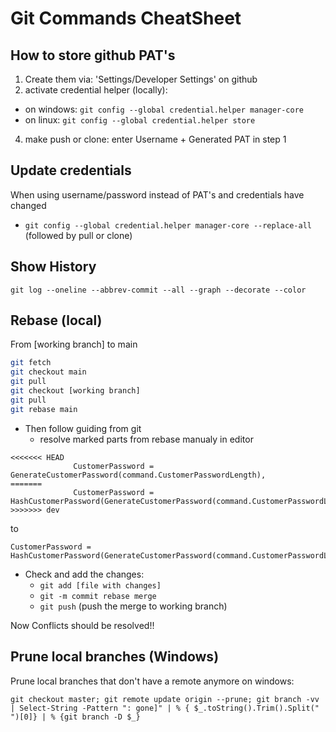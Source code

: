 # Git Commands CheatSheet

## How to store github PAT's

1. Create them via: 'Settings/Developer Settings' on github
2. activate credential helper (locally): 
  * on windows: `git config --global credential.helper manager-core`
  * on linux: `git config --global credential.helper store`
4. make push or clone: enter Username + Generated PAT in step 1

## Update credentials

When using username/password instead of PAT's and credentials have changed
  * `git config --global credential.helper manager-core --replace-all` (followed by pull or clone)

## Show History 

```git log --oneline --abbrev-commit --all --graph --decorate --color```

## Rebase (local)

From [working branch] to main

```bash
git fetch
git checkout main
git pull
git checkout [working branch]
git pull
git rebase main
```
* Then follow guiding from git
  * resolve marked parts from rebase manualy in editor
```
<<<<<<< HEAD
              CustomerPassword = GenerateCustomerPassword(command.CustomerPasswordLength),
=======
              CustomerPassword = HashCustomerPassword(GenerateCustomerPassword(command.CustomerPasswordLength)),
>>>>>>> dev
``` 
to
```            
CustomerPassword = HashCustomerPassword(GenerateCustomerPassword(command.CustomerPasswordLength)),
```
* Check and add the changes:
   *   `git add [file with changes]`
   *   `git -m commit rebase merge`
   *   `git push` (push the merge to working branch)

Now Conflicts should be resolved!!

## Prune local branches (Windows)

Prune local branches that don't have a remote anymore on windows:

`git checkout master; git remote update origin --prune; git branch -vv | Select-String -Pattern ": gone]" | % { $_.toString().Trim().Split(" ")[0]} | % {git branch -D $_}`
